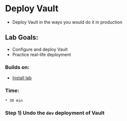 # Deploy Vault

* Deploy Vault in the ways you would do it in production

## Lab Goals:

* Configure and deploy Vault 
* Practice real-life deployment 

### Builds on:
* [Install lab](../lab01)

### Time:
    * 30 min

### Step 1) Undo the `dev` deployment of Vault

